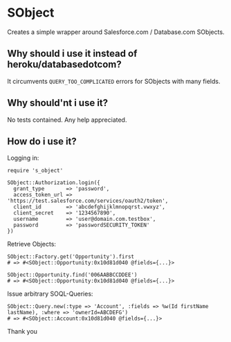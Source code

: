 SObject
=======

Creates a simple wrapper around Salesforce.com / Database.com SObjects.

Why should i use it instead of heroku/databasedotcom?
--------------------------------------------

It circumvents `QUERY_TOO_COMPLICATED` errors for SObjects with many fields.

Why should'nt i use it?
-----------------------

No tests contained. Any help appreciated.

How do i use it?
----------------

Logging in:

    require 's_object'

    SObject::Authorization.login({
      grant_type       => 'password',
      access_token_url => 'https://test.salesforce.com/services/oauth2/token',
      client_id        => 'abcdefghijklmnopqrst.vwxyz',
      client_secret    => '1234567890',
      username         => 'user@domain.com.testbox',
      password         => 'passwordSECURITY_TOKEN'
    })

Retrieve Objects:

    SObject::Factory.get('Opportunity').first
    # => #<SObject::Opportunity:0x10d81d040 @fields={...}>

    SObject::Opportunity.find('006AABBCCDDEE')
    # => #<SObject::Opportunity:0x10d81d040 @fields={...}>

Issue arbitrary SOQL-Queries:

    SObject::Query.new(:type => 'Account', :fields => %w(Id firstName lastName), :where => 'ownerId=ABCDEFG')
    # => #<SObject::Account:0x10d81d040 @fields={...}>

Thank you